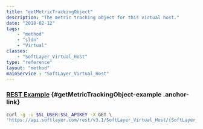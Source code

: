 ```yaml
---
title: "getMetricTrackingObject"
description: "The metric tracking object for this virtual host."
date: "2018-02-12"
tags:
    - "method"
    - "sldn"
    - "Virtual"
classes:
    - "SoftLayer_Virtual_Host"
type: "reference"
layout: "method"
mainService : "SoftLayer_Virtual_Host"
---
```


### [REST Example](#getMetricTrackingObject-example) <a href="/article/rest/"><i class="fas fa-question"></i></a> {#getMetricTrackingObject-example .anchor-link} 
```bash
curl -g -u $SL_USER:$SL_APIKEY -X GET \
'https://api.softlayer.com/rest/v3.1/SoftLayer_Virtual_Host/{SoftLayer_Virtual_HostID}/getMetricTrackingObject'
```
